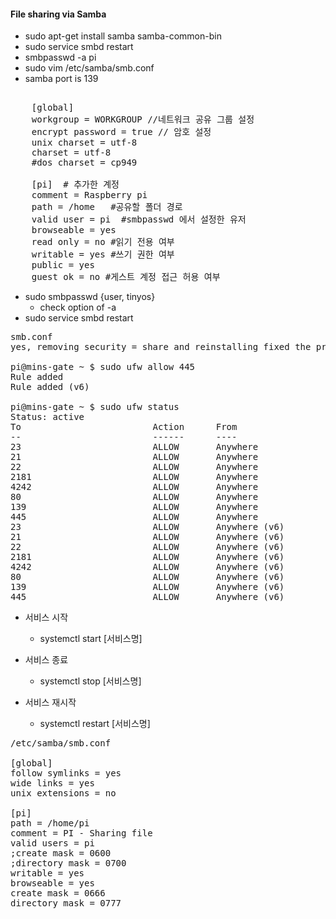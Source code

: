 #### File sharing via Samba
 - sudo apt-get install samba samba-common-bin
 - sudo service smbd restart
 - smbpasswd -a pi 
 - sudo vim /etc/samba/smb.conf
 - samba port is 139 
   
<pre> 
	[global]
	workgroup = WORKGROUP //네트워크 공유 그룹 설정
	encrypt password = true // 암호 설정
	unix charset = utf-8
	charset = utf-8
	#dos charset = cp949

	[pi]  # 추가한 계정
	comment = Raspberry pi
	path = /home   #공유할 폴더 경로
	valid user = pi  #smbpasswd 에서 설정한 유저
	browseable = yes 
	read only = no #읽기 전용 여부
	writable = yes #쓰기 권한 여부
	public = yes
	guest ok = no #게스트 계정 접근 허용 여부
</pre>

  - sudo smbpasswd {user, tinyos}
    - check option of -a 
  - sudo service smbd restart
  
<pre>
smb.conf
yes, removing security = share and reinstalling fixed the problem

pi@mins-gate ~ $ sudo ufw allow 445
Rule added
Rule added (v6)

pi@mins-gate ~ $ sudo ufw status
Status: active
To                         Action      From
--                         ------      ----
23                         ALLOW       Anywhere
21                         ALLOW       Anywhere
22                         ALLOW       Anywhere
2181                       ALLOW       Anywhere
4242                       ALLOW       Anywhere
80                         ALLOW       Anywhere
139                        ALLOW       Anywhere
445                        ALLOW       Anywhere
23                         ALLOW       Anywhere (v6)
21                         ALLOW       Anywhere (v6)
22                         ALLOW       Anywhere (v6)
2181                       ALLOW       Anywhere (v6)
4242                       ALLOW       Anywhere (v6)
80                         ALLOW       Anywhere (v6)
139                        ALLOW       Anywhere (v6)
445                        ALLOW       Anywhere (v6)
</pre>

- 서비스 시작
  - systemctl start [서비스명]

- 서비스 종료
  - systemctl stop [서비스명]

- 서비스 재시작
  - systemctl restart [서비스명]


<pre>
/etc/samba/smb.conf

[global]
follow symlinks = yes
wide links = yes
unix extensions = no 

[pi]
path = /home/pi
comment = PI - Sharing file
valid users = pi
;create mask = 0600
;directory mask = 0700
writable = yes
browseable = yes
create mask = 0666
directory mask = 0777       
</pre>
